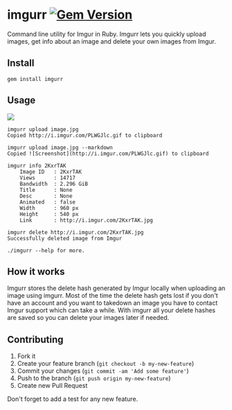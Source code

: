 imgurr [![Gem Version](https://badge.fury.io/rb/imgurr.svg)](http://badge.fury.io/rb/imgurr)
=======
Command line utility for Imgur in Ruby. Imgurr lets you quickly upload images, get info about an image and delete your own images from Imgur.

## Install
    gem install imgurr
    
## Usage

![](http://i.imgur.com/baqLV1p.png)

    imgurr upload image.jpg
    Copied http://i.imgur.com/PLWGJlc.gif to clipboard

    imgurr upload image.jpg --markdown
    Copied ![Screenshot](http://i.imgur.com/PLWGJlc.gif) to clipboard

    imgurr info 2KxrTAK
        Image ID   : 2KxrTAK
        Views      : 14717
        Bandwidth  : 2.296 GiB
        Title      : None
        Desc       : None
        Animated   : false
        Width      : 960 px
        Height     : 540 px
        Link       : http://i.imgur.com/2KxrTAK.jpg

    imgurr delete http://i.imgur.com/2KxrTAK.jpg
    Successfully deleted image from Imgur

    ./imgurr --help for more.

## How it works
Imgurr stores the delete hash generated by Imgur locally when uploading an image using imgurr. Most of the time the delete hash gets lost if you don't have an account and you want to takedown an image you have to contact Imgur support which can take a while. With imgurr all your delete hashes are saved so you can delete your images later if needed.


## Contributing

1. Fork it
2. Create your feature branch (`git checkout -b my-new-feature`)
3. Commit your changes (`git commit -am 'Add some feature'`)
4. Push to the branch (`git push origin my-new-feature`)
5. Create new Pull Request

Don't forget to add a test for any new feature. 
